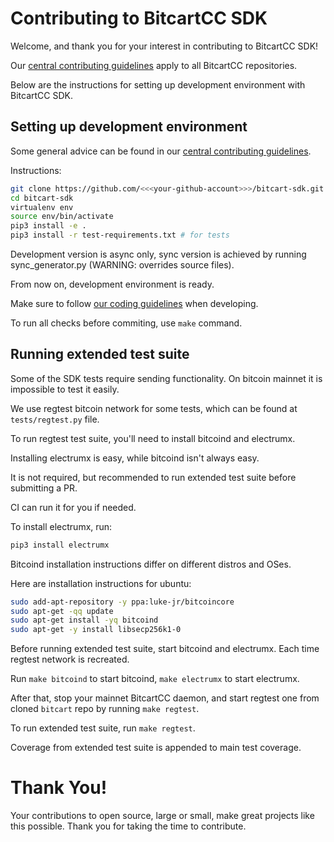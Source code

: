 # Contributing to BitcartCC SDK

Welcome, and thank you for your interest in contributing to BitcartCC SDK!

Our [central contributing guidelines](https://github.com/bitcartcc/bitcart/blob/master/CONTRIBUTING.md) apply to all BitcartCC repositories.

Below are the instructions for setting up development environment with BitcartCC SDK.

## Setting up development environment

Some general advice can be found in our [central contributing guidelines](https://github.com/bitcartcc/bitcart/blob/master/CONTRIBUTING.md#setting-up-development-environment).

Instructions:

```bash
git clone https://github.com/<<<your-github-account>>>/bitcart-sdk.git
cd bitcart-sdk
virtualenv env
source env/bin/activate
pip3 install -e .
pip3 install -r test-requirements.txt # for tests
```

Development version is async only, sync version is achieved by running sync_generator.py (WARNING: overrides source files).

From now on, development environment is ready.

Make sure to follow [our coding guidelines](https://github.com/bitcartcc/bitcart/blob/master/CODING_STANDARDS.md) when developing.

To run all checks before commiting, use `make` command.

## Running extended test suite

Some of the SDK tests require sending functionality. On bitcoin mainnet it is impossible to test it easily.

We use regtest bitcoin network for some tests, which can be found at `tests/regtest.py` file.

To run regtest test suite, you'll need to install bitcoind and electrumx.

Installing electrumx is easy, while bitcoind isn't always easy.

It is not required, but recommended to run extended test suite before submitting a PR.

CI can run it for you if needed.

To install electrumx, run:

```bash
pip3 install electrumx
```

Bitcoind installation instructions differ on different distros and OSes.

Here are installation instructions for ubuntu:

```bash
sudo add-apt-repository -y ppa:luke-jr/bitcoincore
sudo apt-get -qq update
sudo apt-get install -yq bitcoind
sudo apt-get -y install libsecp256k1-0
```

Before running extended test suite, start bitcoind and electrumx. Each time regtest network is recreated.

Run `make bitcoind` to start bitcoind, `make electrumx` to start electrumx.

After that, stop your mainnet BitcartCC daemon, and start regtest one from cloned `bitcart` repo by running `make regtest`.

To run extended test suite, run `make regtest`.

Coverage from extended test suite is appended to main test coverage.

# Thank You!

Your contributions to open source, large or small, make great projects like this possible. Thank you for taking the time to contribute.
